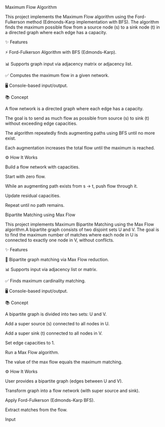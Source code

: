 Maximum Flow Algorithm

This project implements the Maximum Flow algorithm using the Ford-Fulkerson method (Edmonds-Karp implementation with BFS). The algorithm finds the maximum possible flow from a source node (s) to a sink node (t) in a directed graph where each edge has a capacity.

✨ Features

⚡ Ford-Fulkerson Algorithm with BFS (Edmonds-Karp).

📊 Supports graph input via adjacency matrix or adjacency list.

✅ Computes the maximum flow in a given network.

🖥 Console-based input/output.

📚 Concept

A flow network is a directed graph where each edge has a capacity.

The goal is to send as much flow as possible from source (s) to sink (t) without exceeding edge capacities.

The algorithm repeatedly finds augmenting paths using BFS until no more exist.

Each augmentation increases the total flow until the maximum is reached.

⚙️ How It Works

Build a flow network with capacities.

Start with zero flow.

While an augmenting path exists from s → t, push flow through it.

Update residual capacities.

Repeat until no path remains.



Bipartite Matching using Max Flow

This project implements Maximum Bipartite Matching using the Max Flow algorithm.A bipartite graph consists of two disjoint sets U and V. The goal is to find the maximum number of matches where each node in U is connected to exactly one node in V, without conflicts.

✨ Features

🔗 Bipartite graph matching via Max Flow reduction.

📊 Supports input via adjacency list or matrix.

✅ Finds maximum cardinality matching.

🖥 Console-based input/output.

📚 Concept

A bipartite graph is divided into two sets: U and V.

Add a super source (s) connected to all nodes in U.

Add a super sink (t) connected to all nodes in V.

Set edge capacities to 1.

Run a Max Flow algorithm.

The value of the max flow equals the maximum matching.

⚙️ How It Works

User provides a bipartite graph (edges between U and V).

Transform graph into a flow network (with super source and sink).

Apply Ford-Fulkerson (Edmonds-Karp BFS).

Extract matches from the flow.


Input

